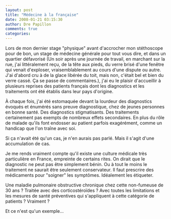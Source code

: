 ```yaml
---
layout: post
title: "Médecine à la française"
date: 2008-01-21 03:15:30
author: Dre Papillon
comments: true
categories: 
---
```



Lors de mon dernier stage "physique" avant d'accrocher mon stéthoscope pour de bon, un stage de médecine générale pour tout vous dire, et dans un quartier défavorisé (Un soir après une journée de travail, en marchant sur la rue, j'ai littéralement reçu, de la tête aux pieds, du verre brisé d'une fenêtre qui venait d'exploser, vraisemblablement au cours d'une dispute ou autre. J'ai d'abord cru à de la glace libérée du toit, mais non, c'était bel et bien du verre cassé. Ça se passe de commentaires.), j'ai eu le plaisir d'accueillir à plusieurs reprises des patients français dont les diagnostics et les traitements ont été établis dans leur pays d'origine.

À chaque fois, j'ai été estomaquée devant la lourdeur des diagnostics évoqués et énumérés sans preuve diagnostique, chez de jeunes personnes en bonne santé. Des diagnostics stigmatisants. Des traitements certainement pas exempts de nombreux effets secondaires. En plus du rôle de malade qu'ils font endosser au patient parfois exagérément, comme un handicap que l'on traîne avec soi.

Si ça n'avait été qu'un cas, je n'en aurais pas parlé. Mais il s'agit d'une accumulation de cas.

Je me rends vraiment compte qu'il existe une culture médicale très particulière en France, empreinte de certains rites. On dirait que le diagnostic ne peut pas être simplement bénin. Ou à tout le moins le traitement ne saurait être seulement conservateur. Il faut prescrire des médicaments pour "soigner" les symptômes. Idéalement les étiqueter.

Une maladie pulmonaire obstructive chronique chez cette non-fumeuse de 30 ans ? Traitée avec des corticostéroïdes ? Avec toutes les limitations et les mesures de santé préventives qui s'appliquent à cette catégorie de patients ? Vraiment ?

Et ce n'est qu'un exemple...